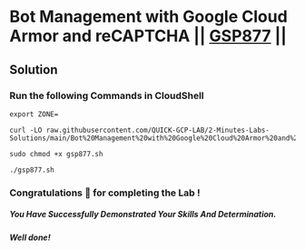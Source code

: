 # Bot Management with Google Cloud Armor and reCAPTCHA || [GSP877](https://www.cloudskillsboost.google/focuses/88281?parent=catalog) ||

## Solution 

### Run the following Commands in CloudShell

```
export ZONE=
```
```
curl -LO raw.githubusercontent.com/QUICK-GCP-LAB/2-Minutes-Labs-Solutions/main/Bot%20Management%20with%20Google%20Cloud%20Armor%20and%20reCAPTCHA/gsp877.sh

sudo chmod +x gsp877.sh

./gsp877.sh
```

### Congratulations 🎉 for completing the Lab !

##### *You Have Successfully Demonstrated Your Skills And Determination.*

#### *Well done!*

